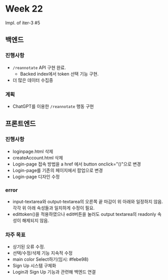 # Week 22
Impl. of iter-3 #5

## 백엔드
### 진행사항
- `/reannotate` API 구현 완료.
  - Backed index에서 token 선택 기능 구현.
- 더 많은 데이터 수집중

### 계획
- ChatGPT를 이용한 `/reannotate` 행동 구현

## 프론트엔드
### 진행사항
- loginpage.html 삭제
- createAccount.html 삭제
- Login-page 접속 방법을 a href 에서 button onclick="()"으로 변경
- Login-page를 기존의 페이지에서 팝업으로 변경
- Login-page 디자인 수정

### error
- input-textarea와 output-textarea의 오른쪽 끝 마감이 위 아래와 일정하지 않음. 각각 위 아래 속성들과 일치하게 수정이 필요.
- edittoken()을 적용하였으나 edit버튼을 눌러도 output textarea의 readonly 속성이 해제되지 않음.

### 차주 목표
- 상기된 오류 수정.
- 선택/수정/삭제 기능 지속적 수정
- main color Select하기(임시: #febe98)
- Sign Up 시스템 구체화
- Login과 Sign Up 기능과 관련해 백엔드 연결